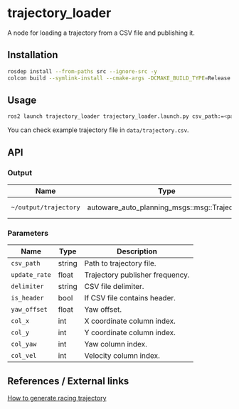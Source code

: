# trajectory_loader
A node for loading a trajectory from a CSV file and publishing it.

## Installation

```bash
rosdep install --from-paths src --ignore-src -y
colcon build --symlink-install --cmake-args -DCMAKE_BUILD_TYPE=Release -DCMAKE_EXPORT_COMPILE_COMMANDS=On --packages-up-to trajectory_loader
```

## Usage

```bash
ros2 launch trajectory_loader trajectory_loader.launch.py csv_path:=<path_to_csv_file>
```

You can check example trajectory file in `data/trajectory.csv`.

## API

### Output

| Name                  | Type                                         | Description         |
| --------------------- | -------------------------------------------- | ------------------- |
| `~/output/trajectory` | autoware_auto_planning_msgs::msg::Trajectory | Vehicle trajectory. |


### Parameters

| Name               | Type   | Description                                         |
| ------------------ | ------ | --------------------------------------------------- |
| `csv_path`         | string | Path to trajectory file.                            |
| `update_rate`      | float  | Trajectory publisher frequency.                     |
| `delimiter`        | string | CSV file delimiter.                                 |
| `is_header`        | bool   | If CSV file contains header.                        |
| `yaw_offset`       | float  | Yaw offset.                                         |
| `col_x`            | int    | X coordinate column index.                          |
| `col_y`            | int    | Y coordinate column index.                          |
| `col_yaw`          | int    | Yaw column index.                                   |
| `col_vel`          | int    | Velocity column index.                              |


## References / External links
[How to generate racing trajectory](https://github.com/amadeuszsz/Raceline-Optimization)